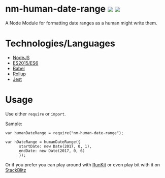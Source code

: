 # nm-human-date-range <img src="https://img.shields.io/badge/Project%20Type-Node%20Module-brightgreen.svg" /> <img src="https://img.shields.io/badge/Project%20Stage-Development-yellowgreen.svg" />
A Node Module for formatting date ranges as a human might write them.

# Technologies/Languages

* [NodeJS](https://nodejs.org/)
* [ES2015/ES6](http://es6-features.org/) 
* [Babel](http://babeljs.io/)
* [Rollup](https://rollupjs.org/)
* [Jest](https://facebook.github.io/jest/)

# Usage

Use either `require` or `import`.

Sample:
````
var humanDateRange = require("nm-human-date-range");

var hDateRange = humanDateRange({
      startDate: new Date(2017, 0, 1),
      endDate: new Date(2017, 0, 6)
      });
````

Or if you prefer you can play around with [RunKit](https://runkit.com/joabetc/node-module-nm-human-date-range-sample) or even play bit with it on [StackBlitz](https://stackblitz.com/edit/nm-human-date-range?embed=1&file=index.js)
